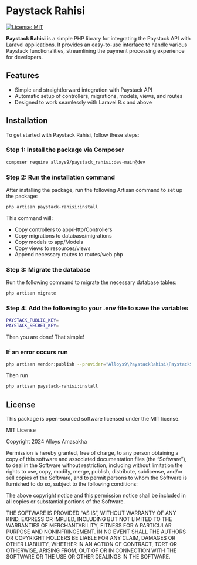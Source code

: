 # Paystack Rahisi

[![License: MIT](https://img.shields.io/badge/License-MIT-yellow.svg)](https://opensource.org/licenses/MIT)

**Paystack Rahisi** is a simple PHP library for integrating the Paystack API with Laravel applications. It provides an easy-to-use interface to handle various Paystack functionalities, streamlining the payment processing experience for developers.

## Features
- Simple and straightforward integration with Paystack API
- Automatic setup of controllers, migrations, models, views, and routes
- Designed to work seamlessly with Laravel 8.x and above

## Installation

To get started with Paystack Rahisi, follow these steps:

### Step 1: Install the package via Composer

```bash
composer require alloys9/paystack_rahisi:dev-main@dev

```

### Step 2: Run the installation command
After installing the package, run the following Artisan command to set up the package:

```bash
php artisan paystack-rahisi:install
```
This command will:

- Copy controllers to app/Http/Controllers
- Copy migrations to database/migrations
- Copy models to app/Models
- Copy views to resources/views
- Append necessary routes to routes/web.php

### Step 3: Migrate the database
Run the following command to migrate the necessary database tables:
```bash
php artisan migrate
```
### Step 4: Add the following to your .env file to save the variables
```bash
PAYSTACK_PUBLIC_KEY=
PAYSTACK_SECRET_KEY=
```
Then you are done! That simple!
### If an error occurs run
```bash
php artisan vendor:publish --provider="Alloys9\PaystackRahisi\PaystackServiceProvider"
```

Then run
```bash
php artisan paystack-rahisi:install
```

## License
This package is open-sourced software licensed under the MIT license.

MIT License

Copyright 2024 Alloys Amasakha

Permission is hereby granted, free of charge, to any person obtaining a copy of this software and associated documentation files (the “Software”), to deal in the Software without restriction, including without limitation the rights to use, copy, modify, merge, publish, distribute, sublicense, and/or sell copies of the Software, and to permit persons to whom the Software is furnished to do so, subject to the following conditions:

The above copyright notice and this permission notice shall be included in all copies or substantial portions of the Software.

THE SOFTWARE IS PROVIDED “AS IS”, WITHOUT WARRANTY OF ANY KIND, EXPRESS OR IMPLIED, INCLUDING BUT NOT LIMITED TO THE WARRANTIES OF MERCHANTABILITY, FITNESS FOR A PARTICULAR PURPOSE AND NONINFRINGEMENT. IN NO EVENT SHALL THE AUTHORS OR COPYRIGHT HOLDERS BE LIABLE FOR ANY CLAIM, DAMAGES OR OTHER LIABILITY, WHETHER IN AN ACTION OF CONTRACT, TORT OR OTHERWISE, ARISING FROM, OUT OF OR IN CONNECTION WITH THE SOFTWARE OR THE USE OR OTHER DEALINGS IN THE SOFTWARE.

